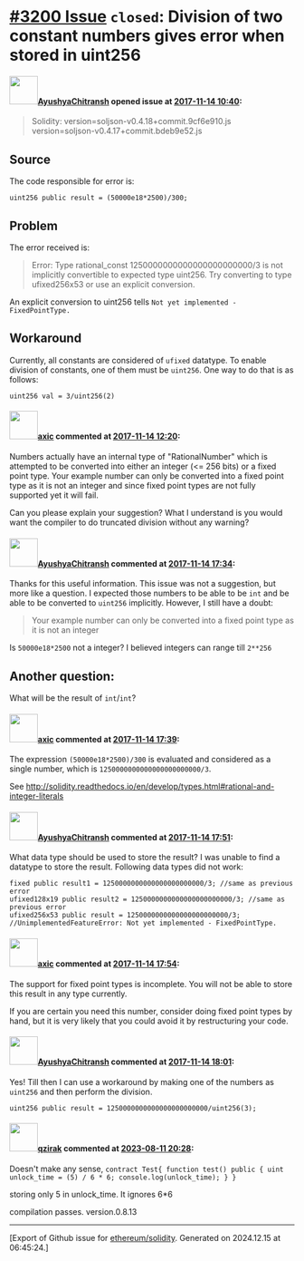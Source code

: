 # [\#3200 Issue](https://github.com/ethereum/solidity/issues/3200) `closed`: Division of two constant numbers gives error when stored in uint256

#### <img src="https://avatars.githubusercontent.com/u/13914634?u=52a98fa8c0c6f89ad4cfacb1b9c6785b26176498&v=4" width="50">[AyushyaChitransh](https://github.com/AyushyaChitransh) opened issue at [2017-11-14 10:40](https://github.com/ethereum/solidity/issues/3200):

> Solidity:
> version=soljson-v0.4.18+commit.9cf6e910.js
> version=soljson-v0.4.17+commit.bdeb9e52.js

## Source
The code responsible for error is:

`uint256 public result = (50000e18*2500)/300;`

## Problem
The error received is:

> Error: Type rational_const 1250000000000000000000000/3 is not implicitly convertible to expected type uint256. Try converting to type ufixed256x53 or use an explicit conversion.

An explicit conversion to uint256  tells `Not yet implemented - FixedPointType.`

## Workaround

Currently, all constants are considered of `ufixed` datatype. To enable division of constants, one of them must be `uint256`. One way to do that is as follows:

`uint256 val = 3/uint256(2)`

#### <img src="https://avatars.githubusercontent.com/u/20340?v=4" width="50">[axic](https://github.com/axic) commented at [2017-11-14 12:20](https://github.com/ethereum/solidity/issues/3200#issuecomment-344242554):

Numbers actually have an internal type of "RationalNumber" which is attempted to be converted into either an integer (<= 256 bits) or a fixed point type. Your example number can only be converted into a fixed point type as it is not an integer and since fixed point types are not fully supported yet it will fail.

Can you please explain your suggestion? What I understand is you would want the compiler to do truncated division without any warning?

#### <img src="https://avatars.githubusercontent.com/u/13914634?u=52a98fa8c0c6f89ad4cfacb1b9c6785b26176498&v=4" width="50">[AyushyaChitransh](https://github.com/AyushyaChitransh) commented at [2017-11-14 17:34](https://github.com/ethereum/solidity/issues/3200#issuecomment-344336380):

Thanks for this useful information. This issue was not a suggestion, but more like a question. I expected those numbers to be able to be `int` and be able to be converted to `uint256` implicitly. However, I still have a doubt:

>  Your example number can only be converted into a fixed point type as it is not an integer

Is `50000e18*2500` not a integer? I believed integers can range till `2**256`

## Another question:

What will be the result of `int`/`int`?

#### <img src="https://avatars.githubusercontent.com/u/20340?v=4" width="50">[axic](https://github.com/axic) commented at [2017-11-14 17:39](https://github.com/ethereum/solidity/issues/3200#issuecomment-344337709):

The expression `(50000e18*2500)/300` is evaluated and considered as a single number, which is `1250000000000000000000000/3`.

See http://solidity.readthedocs.io/en/develop/types.html#rational-and-integer-literals

#### <img src="https://avatars.githubusercontent.com/u/13914634?u=52a98fa8c0c6f89ad4cfacb1b9c6785b26176498&v=4" width="50">[AyushyaChitransh](https://github.com/AyushyaChitransh) commented at [2017-11-14 17:51](https://github.com/ethereum/solidity/issues/3200#issuecomment-344341330):

What data type should be used to store the result? I was unable to find a datatype to store the result. Following data types did not work:

```
fixed public result1 = 1250000000000000000000000/3; //same as previous error
ufixed128x19 public result2 = 1250000000000000000000000/3; //same as previous error
ufixed256x53 public result = 1250000000000000000000000/3; //UnimplementedFeatureError: Not yet implemented - FixedPointType.
```

#### <img src="https://avatars.githubusercontent.com/u/20340?v=4" width="50">[axic](https://github.com/axic) commented at [2017-11-14 17:54](https://github.com/ethereum/solidity/issues/3200#issuecomment-344342400):

The support for fixed point types is incomplete. You will not be able to store this result in any type currently.

If you are certain you need this number, consider doing fixed point types by hand, but it is very likely that you could avoid it by restructuring your code.

#### <img src="https://avatars.githubusercontent.com/u/13914634?u=52a98fa8c0c6f89ad4cfacb1b9c6785b26176498&v=4" width="50">[AyushyaChitransh](https://github.com/AyushyaChitransh) commented at [2017-11-14 18:01](https://github.com/ethereum/solidity/issues/3200#issuecomment-344344358):

Yes! Till then I can use a workaround by making one of the numbers as `uint256` and then perform the division.

`uint256 public result = 1250000000000000000000000/uint256(3);`

#### <img src="https://avatars.githubusercontent.com/u/89194195?u=02920d869313679a2725f64495b725cac0342b20&v=4" width="50">[qzirak](https://github.com/qzirak) commented at [2023-08-11 20:28](https://github.com/ethereum/solidity/issues/3200#issuecomment-1675368907):

Doesn't make any sense,
`contract Test{
    function test() public {
    uint unlock_time = (5) / 6 * 6;
    console.log(unlock_time);
    }
}`

storing only 5 in unlock_time. It ignores 6*6

compilation passes. version.0.8.13


-------------------------------------------------------------------------------



[Export of Github issue for [ethereum/solidity](https://github.com/ethereum/solidity). Generated on 2024.12.15 at 06:45:24.]
